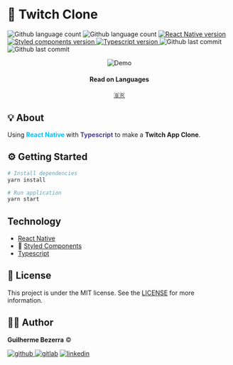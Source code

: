 # :rocket: Twitch Clone

<p align="left">
    <img alt="Github language count" src="https://img.shields.io/github/languages/count/gbdsantos/react-native-twitch-clone">

  <img alt="Github language count" src="https://img.shields.io/github/languages/top/gbdsantos/react-native-twitch-clone">

  <a href="https://reactnative.dev/">
    <img alt="React Native version" src="https://img.shields.io/github/package-json/dependency-version/gbdsantos/react-native-twitch-clone/react-native">
  </a>

  <a href="https://styled-components.com/">
    <img alt="Styled components version" src="https://img.shields.io/github/package-json/dependency-version/gbdsantos/react-native-twitch-clone/styled-components">
  </a>

  <a href="https://www.typescriptlang.org/">
    <img alt="Typescript version" src="https://img.shields.io/github/package-json/dependency-version/gbdsantos/react-native-twitch-clone/dev/typescript">
  </a>

  <img alt="Github last commit" src="https://wakatime.com/badge/github/gbdsantos/react-native-twitch-clone.svg">

  <img alt="Github last commit" src="https://img.shields.io/github/last-commit/gbdsantos/react-native-twitch-clone">
</p>

<div align="center">
    <img alt="Demo" src="https://i1.lensdump.com/i/jhL137.gif" />
</div>

<div align="center">
  <h4 align="center">Read on Languages</h4>
  <a href="https://github.com/gbdsantos/react-native-twitch-clone/blob/master/README-PT-BR.md">🇧🇷
  </a>
</div>

## :bulb: About

Using <span style="color:deepskyblue; font-weight:bold;">React Native</span> with <span style="color:darkslateblue; font-weight:bold;">Typescript</span> to make a **Twitch App Clone**.


## :gear: Getting Started

```Bash
# Install dependencies
yarn install

# Run application
yarn start
```

## Technology

- [React Native](https://reactnative.dev/)
- :nail_care: [Styled Components](#https://styled-components.com/)
- [Typescript](https://www.typescriptlang.org/)

## :memo: License

This project is under the MIT license. See the [LICENSE](https://github.com/gbdsantos/react-native-twitch-clone/blob/master/LICENSE) for more information.

## :man_astronaut: Author

**Guilherme Bezerra** ©️

[![github](http://ap.imagensbrasil.org/images/2018/12/10/github-logo-1.png) ](http://www.github.com/gbdsantos)
[![gitlab](http://ap.imagensbrasil.org/images/2018/12/10/gitlab-32.png)](https://gitlab.com/gbdsantos1)
[![linkedin](http://ap.imagensbrasil.org/images/2018/12/10/linkedin-1.png)](https://www.linkedin.com/in/gbdsantos/)
